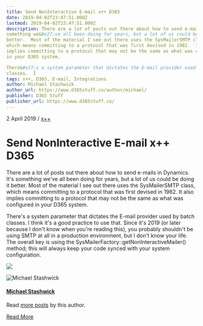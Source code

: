 ```yaml
---
title: Send NonInteractive E-mail x++ D365
date: 2019-04-02T23:47:51.000Z
lastmod: 2019-04-02T23:47:51.000Z
description: There are a lot of posts out there about how to send e-mails in Dynamics.  It&#x27;s
something we&#x27;ve all been doing for years, but a lot of us could be doing it
better.  Most of the material I see out there uses the SysMailerSMTP class,
which means committing to a protocol that was first devised in 1982.  It also
implies committing to a protocol that may not be the same as what was configured
in your D365 system. 

There&#x27;s a system parameter that dictates the E-mail provider used by batch
classes.  I
tags: x++, D365, E-mail, Integrations
author: Michael Stashwick
author_url: https://www.d365stuff.co/author/michael/
publisher: D365 Stuff
publisher_url: https://www.d365stuff.co/
---
```


2 April 2019 / [x++](/tag/x/)

# Send NonInteractive E-mail x++ D365

There are a lot of posts out there about how to send e-mails in Dynamics. It's
something we've all been doing for years, but a lot of us could be doing it
better. Most of the material I see out there uses the SysMailerSMTP class,
which means committing to a protocol that was first devised in 1982. It also
implies committing to a protocol that may not be the same as what was
configured in your D365 system.

There's a system parameter that dictates the E-mail provider used by batch
classes. I think it's a good practice to use that. Since it's 2019 (or later
because I don't know when you're reading this), you probably shouldn't be
using SMTP at all in a production environment, but I don't know your life. The
overall key is using the SysMailerFactory::getNonInteractiveMailer() method;
this will always keep your code synced with your system configuration.

![](https://www.d365stuff.co/content/images/2019/04/image.png)

![Michael Stashwick](/content/images/size/w100/2019/07/FacePic.jpg)

#### [Michael Stashwick](/author/michael/)

Read [more posts](/author/michael/) by this author.

[Read More](/author/michael/)

